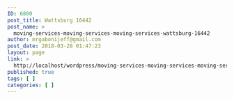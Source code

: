 ```yaml
---
ID: 6800
post_title: Wattsburg 16442
post_name: >
  moving-services-moving-services-moving-services-wattsburg-16442
author: mrgabonijeff@gmail.com
post_date: 2018-03-28 01:47:23
layout: page
link: >
  http://localhost/wordpress/moving-services-moving-services-moving-services-wattsburg-16442/
published: true
tags: [ ]
categories: [ ]
---
```

